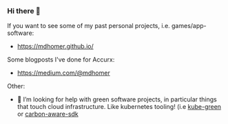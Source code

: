 ### Hi there 👋

If you want to see some of my past personal projects, i.e. games/app-software:
- https://mdhomer.github.io/

Some blogposts I've done for Accurx:
- https://medium.com/@mdhomer

Other:
- 🤔 I’m looking for help with green software projects, in particular things that touch cloud infrastructure. Like kubernetes tooling! (i.e [kube-green](https://github.com/kube-green/kube-green) or [carbon-aware-sdk](https://github.com/Green-Software-Foundation/carbon-aware-sdk)

<!--
**mdhomer/mdhomer** is a ✨ _special_ ✨ repository because its `README.md` (this file) appears on your GitHub profile.

Here are some ideas to get you started:

- 🔭 I’m currently working on ...
- 🌱 I’m currently learning ...
- 👯 I’m looking to collaborate on ...

- 💬 Ask me about ...
- 📫 How to reach me: ...
- 😄 Pronouns: ...
- ⚡ Fun fact: ...
-->
